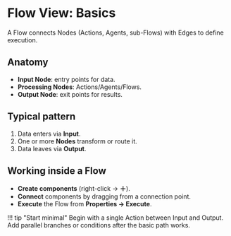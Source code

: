 # Flow View: Basics

A Flow connects Nodes (Actions, Agents, sub-Flows) with Edges to define execution.

## Anatomy
- **Input Node**: entry points for data.
- **Processing Nodes**: Actions/Agents/Flows.
- **Output Node**: exit points for results.

## Typical pattern
1. Data enters via **Input**.
2. One or more **Nodes** transform or route it.
3. Data leaves via **Output**.

## Working inside a Flow
- **Create components** (right-click → **＋**).
- **Connect** components by dragging from a connection point.
- **Execute** the Flow from **Properties → Execute**.

!!! tip "Start minimal"
    Begin with a single Action between Input and Output. Add parallel branches or conditions after the basic path works.
